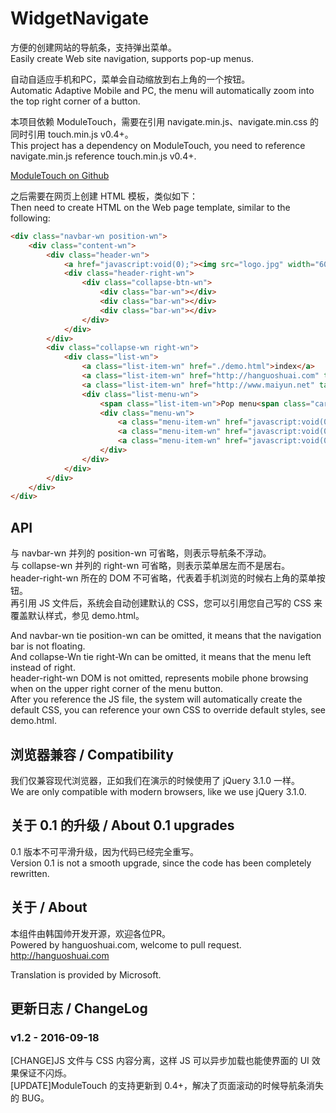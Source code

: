 # WidgetNavigate
方便的创建网站的导航条，支持弹出菜单。  
Easily create Web site navigation, supports pop-up menus.  
  
自动自适应手机和PC，菜单会自动缩放到右上角的一个按钮。  
Automatic Adaptive Mobile and PC, the menu will automatically zoom into the top right corner of a button.  
  
本项目依赖 ModuleTouch，需要在引用 navigate.min.js、navigate.min.css 的同时引用 touch.min.js v0.4+。  
This project has a dependency on ModuleTouch, you need to reference navigate.min.js reference touch.min.js v0.4+.  
  
[ModuleTouch on Github](https://github.com/yunbookf/ModuleTouch)
  
之后需要在网页上创建 HTML 模板，类似如下：  
Then need to create HTML on the Web page template, similar to the following:  

```html
<div class="navbar-wn position-wn">
    <div class="content-wn">
        <div class="header-wn">
            <a href="javascript:void(0);"><img src="logo.jpg" width="60" height="45"></a>
            <div class="header-right-wn">
                <div class="collapse-btn-wn">
                    <div class="bar-wn"></div>
                    <div class="bar-wn"></div>
                    <div class="bar-wn"></div>
                </div>
            </div>
        </div>
        <div class="collapse-wn right-wn">
            <div class="list-wn">
                <a class="list-item-wn" href="./demo.html">index</a>
                <a class="list-item-wn" href="http://hanguoshuai.com" target="_blank">HGS's blog</a>
                <a class="list-item-wn" href="http://www.maiyun.net" target="_blank">Maiyun.NET</a>
                <div class="list-menu-wn">
                    <span class="list-item-wn">Pop menu<span class="caret-wn"></span></span>
                    <div class="menu-wn">
                        <a class="menu-item-wn" href="javascript:void(0);">one</a>
                        <a class="menu-item-wn" href="javascript:void(0);">two</a>
                        <a class="menu-item-wn" href="javascript:void(0);">three</a>
                    </div>
                </div>
            </div>
        </div>
    </div>
</div>
```
  
## API
  
与 navbar-wn 并列的 position-wn 可省略，则表示导航条不浮动。  
与 collapse-wn 并列的 right-wn 可省略，则表示菜单居左而不是居右。  
header-right-wn 所在的 DOM 不可省略，代表着手机浏览的时候右上角的菜单按钮。  
再引用 JS 文件后，系统会自动创建默认的 CSS，您可以引用您自己写的 CSS 来覆盖默认样式，参见 demo.html。  
  
And navbar-wn tie position-wn can be omitted, it means that the navigation bar is not floating.  
And collapse-Wn tie right-Wn can be omitted, it means that the menu left instead of right.  
header-right-wn DOM is not omitted, represents mobile phone browsing when on the upper right corner of the menu button.  
After you reference the JS file, the system will automatically create the default CSS, you can reference your own CSS to override default styles, see demo.html.  
  
## 浏览器兼容 / Compatibility
我们仅兼容现代浏览器，正如我们在演示的时候使用了 jQuery 3.1.0 一样。  
We are only compatible with modern browsers, like we use jQuery 3.1.0.  

## 关于 0.1 的升级 / About 0.1 upgrades
0.1 版本不可平滑升级，因为代码已经完全重写。  
Version 0.1 is not a smooth upgrade, since the code has been completely rewritten.  
  
## 关于 / About
本组件由韩国帅开发开源，欢迎各位PR。  
Powered by hanguoshuai.com, welcome to pull request.  
http://hanguoshuai.com  
  
Translation is provided by Microsoft.

## 更新日志 / ChangeLog

### v1.2 - 2016-09-18
[CHANGE]JS 文件与 CSS 内容分离，这样 JS 可以异步加载也能使界面的 UI 效果保证不闪烁。  
[UPDATE]ModuleTouch 的支持更新到 0.4+，解决了页面滚动的时候导航条消失的 BUG。  